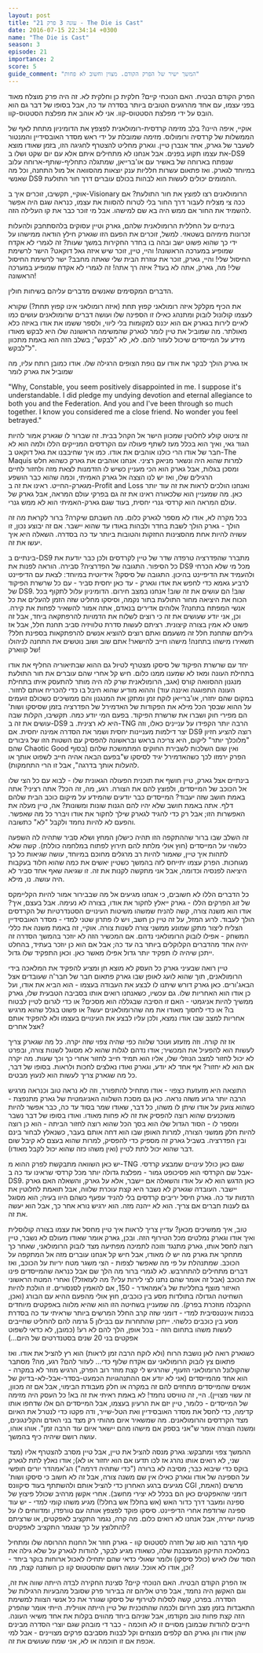 ```yaml
---
layout: post
title: "עונה 3 פרק 21 - The Die is Cast"
date: 2016-07-15 22:34:14 +0300
name: "The Die is Cast"
season: 3
episode: 21
importance: 2
score: 5
guide_comment: "המשך ישיר של הפרק הקודם. מצוין וחשוב לא פחות"
---
```

הפרק הקודם הבטיח. האם הנוכחי קיים? חלקית כן וחלקית לא. זה היה פרק מוצלח מאוד בפני עצמו, עם אחד מהרגעים הטובים ביותר בסדרה עד כה, אבל בסופו של דבר גם הוא הובס על ידי מפלצת הסטטוס-קוו. אני לא אוהב את מפלצת הסטטוס-קוו.

אוקיי, איפה היינו? בלב מזימה קרדסית-רומולאנית לפצפץ את הדומיניון מתחת לאף של הממשלות של קרדסיה ורומולוס. מזימה שמובלת על ידי ראש מסדר האובסידיין והמנטור לשעבר של גארק, אחד אנברן טיין. וגארק מחליט להצטרף לחגיגה הזו, בזמן שאודו מוצא את עצמו תקוע בפנים. אבל אנחנו לא מתחילים איתם אלא עם יום שקט ושלו ב-DS9 שנפתח בארוחה של באשיר עם או'ברייאן, שמתגלה כתחליף-שותף-ארוחה עלוב במיוחד לגארק. ואז פתאום עשרות חלליות ענק יוצאות מהסוואה אל מול התחנה, וכל מה שאנשי DS9 ההמומים יכולים לעשות הוא לבהות בכולם עוברים דרך חור התולעת.

אוקיי, תקשיבו, זוכרים איך ב-Visionary הרומולאנים רצו לפוצץ את חור התולעת? אם ככה צי מצליח לעבור דרך החור בלי לטרוח להסוות את עצמו, כנראה שגם היה אפשר להשמיד את החור אם ממש היה בא שם למישהו. אבל מי זוכר כבר את קו העלילה הזה.

בינתיים על החללית הרומולאנית שלהם, גארק וטיין עסוקים בלהסתחבק ולהעלות זכרונות מימיהם בשטאזי. למשל, זוכרים את הפעם הזו שגארק חילץ הודאה ממישהו על ידי כך שהוא פשוט ישב ובהה בו בחדר החקירות במשך שעות? זה לגמרי לא אקדח שמופיע במערכה הראשונה! והיי, טיין, זוכר שיש איזה גאל דוקאט? הישר לרשימת החיסול שלי! והיי, גארק, זוכר את עוזרת הבית שלי שאתה מחבב? ישר לרשימת החיסול שלי! מה, גארק, אתה לא בעד? איזה רך אתה! זה לגמרי לא אקדח שמופיע במערכה הראשונה!

הדברים המקסימים שאנשים מדברים עליהם בשיחות חולין.

את הכיף מקלקל איזה רומולאני קפוץ תחת (איזה רומולאני אינו קפוץ תחת?) שקורא לעצמו קולונול לובוק ומתנהג כאילו זו הספינה שלו ועושה דברים שרומולאנים עושים כמו לאיים לירות בגארק אם הוא יכנס למקומות בלי ליווי, ולספר ששמו את אודו באיזה כלא מאולתר. מה שמוביל את טיין לומר לגארק שהמשימה הראשונה שלו היא לבקש מאודו מידע על המייסדים שיכול לעזור להם. לא, לא "לבקש"; בשלב הזה הוא באמת מתכוון ל"לבקש".

אז גארק הולך לבקר את אודו עם נופת הצופים הרגילה שלו. אודו כמובן רותח עליו, מה שמוביל את גארק לומר

"Why, Constable, you seem positively disappointed in me. I suppose it's understandable. I did pledge my undying devotion and eternal allegiance to both you and the Federation.
And you and I've been through so much together. I know you considered me a close friend. No wonder you feel betrayed."

זה ציטוט קולע לחלוטין שמכוון הישר אל הקהל בבית. זה שברור לו שגארק אמור להיות הגוד גאי, ואיך הוא בכלל מעז לשתף פעולה עם הקרדסים המנייקים הללו ולמה הוא לא חבר של אודו הרי כולנו אוהבים את אודו. כמו איך שחיבבנו את גאל דוקאט ב-The Maquis למרות שהוא היה ונשאר מניאק רציני. אנחנו אוהבים את גארק כשהוא חלש ומסכן בגלות, אבל גארק הוא הכי מעניין כשיש לו הזדמנות לצאת מזה ולחזור לחיים הרגילים שלו, ואז יש לנו הצצה אל גארק האמיתי, וכמה שהוא כבר הושפע מגארק-החייט. ראינו את זה ב-Profit and Loss ואנחנו הולכים לראות את זה עוד יותר כאן. מה שמעניין הוא שלכאורה ראינו את זה גם בפרקי עולם המראה, אבל גארק של עולם המראה הוא קרדסי גנרי יחסית, בעוד שגם גארק-האמיתי הוא לא ממש גנרי.

בכל מקרה לא, אודו לא מספר לגארק כלום. מה חשבתם שיקרה? ברור לקראת מה זה הולך - גארק הולך לשבת בחדר ולבהות באודו עד שהוא יישבר. אם זה יבוצע נכון, זו עשויה להיות אחת מהסצינות החזקות והטובות ביותר עד כה בסדרה. השאלה היא איך יעשו את זה.

בינתיים ב-DS9 מתברר שהפדרציה טרפדה שדר של טיין לקרדסים ולכן כבר יודעת את כל הסיפור. התגובה של הפדרציה? סבירה. הוראה לפנות את DS9 מכל מי שלא הכרחי ולהעמיד את הדיפיינט בהיכון. התגובה של סיסקו? אידיוטית במיוחד: לצאת עם הדיפיינט לרביע גאמא כדי לחפש את אודו וגארק - עד כאן יחסית סביר - עם כל שרשרת הפיקוד של DS9. שוב! הם עושים את זה שוב! אנחנו במצב חירום. הדומיניון עלול לתקוף בכל הכוח את היציאה מחור התולעת בתור נקמה, וסיסקו מחליט שזה הזמן להעלים את כל אנשי המפתח בתחנה? אלוהים אדירים בנאדם, אתה אמור להשאיר לפחות את קירה. וכן, אני יודע שעושים את זה כי רוצים לשלוח את הדמויות להרפתקאה ביחד, אבל זה פשוט לא אמין בצורה קיצונית. רציתם לעשות סדרת טלוויזיה סביב תחנת חלל, אבל אז גיליתם שתחנת חלל זה משעמם ואתם רוצים להוציא אנשים להרפתקאות בספינת חלל? תשאירו מישהו בתחנה! מישהו חייב להישאר! אתם שוב ושוב נוטשים את התחנה לניהולו של קווארק!

יחד עם שרשרת הפיקוד של סיסקו מצטרף לטיול גם ההוא שבתיאוריה החליף את אודו בתחילת העונה ומאז לא שמענו ממנו כלום. חיש קל אחרי שהם עוברים את חור התולעת מנגנון ההסוואה קורס (אגב, הרומולאנית שרק לה היה מותר להתעסק איתו בתחילת העונה התפוגגה ואיננה עוד) וההוא מודיע שהוא חיבל בו כדי להכריח אותם לחזור. במקום שהם יחזרו, או'ברייאן לוקח זמן ומתקן את המנגנון והם ממשיכים כשכולם זועמים על ההוא שבסך הכל מילא את הפקודות של האדמירל של הפדרציה בזמן שסיסקו ושות' הם מפירי חוק ושברו את שרשרת הפיקוד. בפעם המי יודע כמה. תקשיבו, הקלות שבה עושים את זה ב-DS9 היא לא רצינית. ב-TNG הרבה יותר הקפידו על עניינים כאלו, וזה יצר דילמות מעניינות יחסית ושמר את הסדרה אמינה יחסית. אם DS9 רוצה להציע חזיון "מלוכלך יותר" ליקום, היא צריכה בראש ובראשונה להפסיק עם השטות הזו של גיבורים שהם Chaotic Good ואין שום השלכות לשבירת החוקים המתמשכת שלהם (בסוף הפרק ירמזו לכך כשהאדמירל יגיד לסיסקו ש"בפעם הבאה אהיה חייב לשפוט אותך או להעלות אותך בדרגה", אבל זו הרי התחמקות).

בינתיים אצל גארק, טיין חושף את תוכנית הפעולה הגאונית שלו - לבוא עם כל הצי שלו אל הכוכב של המייסדים, ולפוצץ להם את הצורה. רגע, מה, זה הכל? אתה רציני? אתה באמת חושב שזה יעבוד? המייסדים כבר יודעים שהמידע על מיקום כוכב הבית שלהם דלף. אתה באמת חושב שלא יהיו להם הגנות שונות ומשונות? אה, טיין מעלה את האפשרות הזו; אבל רק כדי להגיד לגארק שילך לחקור את אודו ויברר כל מה שאפשר. והפעם לא להיות נחמד ולקבל "לא" כתשובה.

זה השלב שבו ברור שההתקפה הזו תהיה כישלון המחץ ושלא סביר שתהיה לה השפעה כלשהי על המייסדים (חוץ אולי מלתת להם תירוץ לפתוח במלחמה כוללת). קשה שלא לתהות איך טיין, שאמור להיות רב מרגלים מחוכם במיוחד, עושה שגיאות כל כך מגוחכות. הפרק עצמו יתייחס לזה בהמשך כשטיין יאשים את כמה שהוא חלוד בעקבות היציאה לפנסיה וכדומה, אבל אני מתקשה לקנות את זה. זו שגיאה שאף אחד סביר לא היה עושה. נו, מילא.

כל הדברים הללו לא חשובים, כי אנחנו מגיעים אל מה שבבירור אמור להיות הקליימקס של זוג הפרקים הללו - גארק ייאלץ לחקור את אודו, בצורה לא נעימה. אבל בעצם, איך? אודו הוא משנה צורה, קשה להניח שמשהו משיטות העינויים הסטנדרטיות של הקרדסים הולך לעבוד. לרוע המזל, על זה טיין כן חשב, ויש לו פתרון שטני למדי - מסדר האובסידיין הצליח ליצור מתקן שמונע ממשני צורה לשנות צורה. אוקיי, זה באמת משנה את כללי המשחק - אפילו לובוק הרומולאני נדהם. אם המכשיר הזה לא יוזכר בהמשך הסדרה זה יהיה אחד מהדברים הקלוקלים ביותר בה עד כה; אבל אם הוא כן יוזכר בעתיד, בהחלט ייתכן שיהיה לו תפקיד יותר גדול אפילו מאשר כאן. וכאן התפקיד שלו גדול.

טיין רואה שבעיני גארק כל העסק לא מוצא חן ומציע להפקיד את המלאכה בידי הרומולאנים, תוך שהוא לועג לאופן שבו גארק פתאום חבר של חבר'ה שעובדים אצל הבאג'ורים. כאן גארק דורש שיתנו לו לבצע את העבודה בעצמו - הוא הביא את אודו, ועל כן אודו הוא האחריות שלו. גם עכשיו, כשאנחנו רואים אותו בסביבה הטבעית שלו, גארק ממשיך להיות אניגמטי - האם זו הסיבה שבגללה הוא מסכים? או כדי לגרום לטיין לבטוח בו? או כדי לחסוך מאודו את מה שהרומולאנים יעשו? או פשוט בגלל שהוא מרגיש אחריות למצב שבו אודו נמצא, ולכן עליו לבצע את העינויים בעצמו ולא להפקיד אותם אצל אחרים?

אז זה קורה. וזה מזעזע ועוכר שלווה כפי שהיה צפוי שזה יקרה. כל מה שגארק צריך לעשות הוא להפעיל את המכשיר; אודו נדהם לגלות שהוא לא מסוגל לשנות צורה, ובפרט לא יכול לחזור למצב הנוזלי שלו, אליו הוא תמיד חייב לחזור אחרי כך וכך שעות. מה יקרה אם הוא לא יחזור? אף אחד לא יודע, וגארק ואודו נאלצים לחכות ולראות. בסופו של דבר, כל מה שגארק צריך לעשות הוא לנעוץ מבטים.

התוצאה היא מזעזעת כצפוי - אודו מתחיל להתפורר, וזה לא נראה טוב וכנראה מרגיש הרבה יותר גרוע משזה נראה. כאן גם מסכת השלווה האניגמטית של גארק מתנפצת - כשהוא צועק על אודו שיתן לו משהו, כל דבר, שאודו שמר בסוד עד כה, כבר אפשר להיות משוכנעים שהוא רוצה להפסיק את זה לא פחות מאודו. ואודו בסופו של דבר נשבר ומספר לו - הסוד הגדול שלו הוא בסך הכל שהוא רוצה לחזור הביתה - הוא כן רוצה להיות חלק ממשני הצורה, למרות האופן שבו הוא דחה אותם בעבר, כשנאלץ לבחור בינם ובין הפדרציה. בשביל גארק זה מספיק כדי להפסיק, למרות שהוא בעצם לא קיבל שום דבר שהוא יכול לתת לטיין (ואין משהו כזה שהוא יכול לקבל מאודו).

יש כאן השוואה מתבקשת לפרק ההוא מ-TNG שגם כאן כולל עינויים שמבצע קרדסי. אבל שם הקרדסי הוא פסיכופט גמור - מפלצת גדולה יותר מכל קרדסי שראינו עד כה ב-DS9. כאן הדגש הוא לא על אודו והשאלה אם יישבר, אלא על גארק, והשאלה האם גארק יישבר. העובדה שגארק לא נשבר היא קצת עוכרת שלווה, אבל תואמת לחלוטין את הדמות עד כה. גארק חיסל יריבים קרדסים בלי להניד עפעף כשהם היוו בעיה; הוא מסוגל גם לענות חברים אם צריך. הוא לא ייהנה מזה. הוא ירגיש נורא אחר כך, אבל הוא יעשה את זה.

טוב, איך ממשיכים מכאן? עדיין צריך לראות איך טיין מחסל את עצמו בצורה קולוסלית ואיך אודו וגארק נמלטים מכל הטירוף הזה. ובכן, גארק אומר שאודו מעולם לא נשבר, טיין רוצה לחסל אותו, גארק מתנגד וזוכה לתמיכה מפתיעה מצד לובוק הרומולאני, שאחר כך מתחקר את גארק מה יש לו מאודו, אבל חיש קל אנחנו עוברים מזה אל המתקפה על הכוכב. שמתנהלת על פי מה שאפשר לצפות - הצי משגר מטח יריות על הכוכב, ואז דברים מתחילים להתחרבש. לא לגמרי ברור מה הלך שם אבל כנראה שהמייסדים פינו את הכוכב (אבל זה אומר שהם נתנו לצי לירות עליו? מה לעזאזל?) ואחרי המטח הראשוני האיזור מוצף בחלליות של ג'אמהאדר - 150, אם להאמין לסנסורים. זו הולכת להיות השחיטה הגדולה בתולדות מסע בין כוכבים, חוץ אולי מהפעם ההיא עם הבורג (ואכן, ההקבלה מוזכרת בפרק). מה שמעניין בשחיטה הזו הוא שהיא מלווה באפקטים מיוחדים בכמות אינטנסיבית למדי - דומני שזה קרב החלל המרשים ביותר שראיתי עד כה בסדרת מסע בין כוכבים כלשהי. ייתכן שהתחרות עם בבילון 5 גרמה להם להחליט שחייבים לעשות משהו בתחום הזה - בכל אופן, הלך להם לא רע! (כמובן, לא כדאי לשפוט אפקטים בני 20 שנים בסטנדרטים של היום...)

כשגארק רואה לאן נושבת הרוח (ולא לוקח הרבה זמן לראות) הוא רץ להציל את אודו. ואז פתאום צץ לובוק הרומולאני עם אקדח שלוף כדי... לעזור להם? רגע, מה? מסתבר שהקולונל הרומולאני הזעוף, שהרגיש לי קצת מוזר רוב הפרק, הרגיש מוזר לא במקרה - הוא אחד מהמייסדים (אני לא יודע אם ההתנהגויות הכמעט-בסדר-אבל-לא-בדיוק של אנשים שהמייסדים מתחזים להם זה במקרה או חלק מעבודת הבימוי, אבל אם זה מכוון, זה עשוי מצויין). היי, זה טוויסט נחמד! לא באמת ראיתי את זה בא! כל העסק היה מזימה של המייסדים - כלומר, טיין יזם את הרעיון בעצמו, אבל המייסדים הם אלו שדחפו אותו קדימה, כדי לחסל את מסדר האובסידיין ואת הטל-שייר, ודה פקטו כדי לנטרל את האיום מצד הקרדסים והרומולאנים. מה שמשאיר איום מהותי רק מצד בני האדם והקלינגונים, ומשנה הצורה אומר ש"אני בספק אם מישהו מהם יישאר איום עוד הרבה זמן". אוהו אוהו, עושה רושם שיהיה כיף בהמשך.

ההמשך צפוי ומתבקש: גארק מנסה להציל את טיין, אבל טיין מסרב להצטרף אליו (מצד שני, לא רואים אותו נהרג אז לכו תדעו אם הוא יחזור או לא); אודו נאלץ לתת לגארק בוקס כדי שיבוא כבר; מסיבה לא ברורה ("כדי שתהיה דרמה") הג'אמהדר יורים חופשי על הספינה של אודו וגארק כאילו אין שם משנה צורה, אבל זה לא חשוב כי סיסקו ושות' מגיעים ברגע האחרון כדי להציל אותם ולהשתתף בעוד סיקוונס CGI מרשים (האמת, דומני שהאפקטים כאן הם בכלל לא יצירי מחשב). אחרי אקשן מרהיב שכולל פיצוץ של ספינה ומעבר דרך כדור האש (אש בחלל! אש בחלל!) מגיע משהו קומי למדי - יש עוד ספינה שרודפת אחרי הדיפיינט. סיסקו פוקד לפצפץ אותה עם טורפדו, ומדווחים לו על פגיעה ישירה, אבל אנחנו לא רואים כלום. מה קרה, נגמר התקציב לאפקטים, או שרציתם להתלוצץ על כך שנגמר התקציב לאפקטים?

סוף הדבר הוא סוג של חזרה לסטטוס קוו - גארק חוזר אל החנות ההרוסה שלו ומתחיל במלאכת התיקון המעצבנת שלה, כשאודו מגיע לבקר, להודות לגארק על שלא גילה את הסוד שלו לאיש (כולל סיסקו) ולומר שאולי כדאי שהם יתחילו לאכול ארוחות בוקר ביחד - וכן, אודו לא אוכל. עושה רושם שהסטטוס קוו כן השתנה קצת, מה?

אז הפרק הקודם הבטיח. האם הנוכחי קיים? סצינת החקירה לבדה הייתה שווה את זה, וגם האקשן היה נחמד, אבל פרט אליהם זה בבירור פרק שסובל מהבעיות הרגילות של הסדרה. בפרט, קשה לסלוח לטירוף של סיסקו שגורר את כל אנשי הצוות למשימת התאבדות בזמן מצב חירום ולכמה שהתוכנית של טיין הייתה אווילית. הייתי אומר שהפרק הזה קצת פחות טוב מקודמו, אבל שניהם ביחד מהווים בקלות את אחד משיאי העונה. חייבים להודות שבמובן מסויים זו לא חוכמה - כבר די מובהק שגם יוצרי הסדרה מבינים שהן אודו והן גארק הם קלפים מנצחים וקל לבנות מסביבם פרקים מצויינים - אבל למי אכפת אם זו חוכמה או לא, אני שמח שעושים את זה.